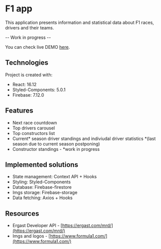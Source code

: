 # F1 app

This application presents information and statistical data about F1 races, drivers and their teams.

-- Work in progress --

You can check live DEMO [here](https://piotr-so.github.io/f1-app).

## Technologies
Project is created with:
* React: 16.12
* Styled-Components: 5.0.1
* Firebase: 7.12.0
 
 ## Features
- Next race countdown
- Top drivers carousel
- Top constructors list
- Current* season driver standings and indiviudal driver statistics 
*(last season due to current season postponing)
- Constructor standings - *work in progress

## Implemented solutions

 - State management: Context API + Hooks
 - Styling: Styled-Components
 - Database: Firebase-firestore
 - Imgs storage: Firebase-storage
 - Data fetching: Axios + Hooks

## Resources


* Ergast Developer API - [https://ergast.com/mrd/](https://ergast.com/mrd/)
* Imgs and logos - [https://www.formula1.com/](https://www.formula1.com/)